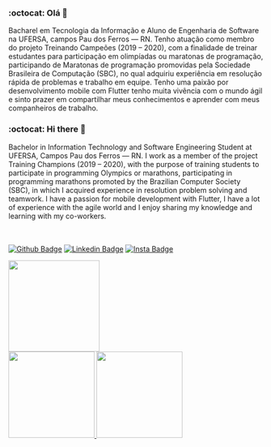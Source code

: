### :octocat: Olá 👋

Bacharel em Tecnologia da Informação e Aluno de Engenharia de Software na UFERSA, campos Pau dos Ferros — RN. Tenho atuação como membro do projeto Treinando Campeões (2019 – 2020), com a finalidade de treinar estudantes para participação em olimpíadas ou maratonas de programação, participando de Maratonas de programação promovidas pela Sociedade Brasileira de Computação (SBC), no qual adquiriu experiência em resolução rápida de problemas e trabalho em equipe. Tenho uma paixão por desenvolvimento mobile com Flutter tenho muita vivência com o mundo ágil e sinto prazer em compartilhar meus conhecimentos e aprender com meus companheiros de trabalho.

### :octocat: Hi there 👋

Bachelor in Information Technology and Software Engineering Student at UFERSA, Campos Pau dos Ferros — RN. I work as a member of the project Training Champions (2019 – 2020), with the purpose of training students to participate in programming Olympics or marathons, participating in programming marathons promoted by the Brazilian Computer Society (SBC), in which I acquired experience in resolution problem solving and teamwork. I have a passion for mobile development with Flutter, I have a lot of experience with the agile world and I enjoy sharing my knowledge and learning with my co-workers.
 
 <br> <br> [![Github Badge](https://img.shields.io/badge/GitHub-100000?style=for-the-badge&logo=github&logoColor=white&link=https://github.com/Sthaynny/Sthaynny)](https://github.com/Sthaynny) 
 <ls> [![Linkedin Badge](https://img.shields.io/badge/LinkedIn-0077B5?style=for-the-badge&logo=linkedin&logoColor=white&link=https://www.linkedin.com/in/igor-sthaynny/)](https://www.linkedin.com/in/igor-sthaynny/)
 <ls> [![Insta Badge](https://img.shields.io/badge/Instagram-E4405F?style=for-the-badge&logo=linkedin&logoColor=white&link=https://www.instagram.com/igor.sthaynny)](https://www.linkedin.com/in/igor-sthaynny/)

<div>
  <a href="https://github.com/Sthaynny">
  <img height="180em" src="https://user-images.githubusercontent.com/46109133/134026076-13c15b5b-c699-44ce-8a53-f9f168c96f3c.png"/>
  <br/>
  <img height="170em" src="https://github-readme-stats.vercel.app/api?username=Sthaynny&show_icons=true&theme=dark&include_all_commits=true&count_private=true"/>
  <img height="170em" src="https://github-readme-stats.vercel.app/api/top-langs/?username=Sthaynny&layout=compact&langs_count=7&theme=dark"/>
</div>
<!--
**Sthaynny/Sthaynny** is a ✨ _special_ ✨ repository because its `README.md` (this file) appears on your GitHub profile.

Here are some ideas to get you started:

- 🔭 I’m currently working on ...
- 🌱 I’m currently learning ...
- 👯 I’m looking to collaborate on ...
- 🤔 I’m looking for help with ...
- 💬 Ask me about ...
- 📫 How to reach me: ...
- 😄 Pronouns: ...
- ⚡ Fun fact: ...
-->
